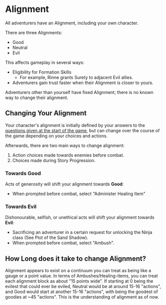 # Alignment

All adventurers have an Alignment, including your own character.

There are three Alignments: 

 - Good
 - Neutral
 - Evil

This affects gameplay in several ways:

 - Eligibility for Formation Skills
   - For example, Rinne grants Surety to adjacent Evil allies.
 - Adventurers gain trust faster when their Alignment is closer to yours.

Adventurers other than yourself have fixed Alignment; there is no known way to change their alignment.

## Changing Your Alignment

Your character's alignment is initially defined by your answers to the [questions given at the start of the game](../abyss-guides/0-introduction/index.md#creating-your-character), but can change over the course of the game depending on your choices and actions.

Afterwards, there are two main ways to change alignment:

1. Action choices made towards enemies before combat.
2. Choices made during Story Progression.

### Towards Good

Acts of generosity will shift your alignment towards **Good**:

- When prompted before combat, select "Administer Healing Item"

### Towards Evil

Dishonourable, selfish, or unethical acts will shift your alignment towards **Evil**:

- Sacrificing an adventurer in a certain request for unlocking the Ninja class (See Plot of the Sand Shadow).
- When prompted before combat, select "Ambush".

## How Long does it take to change Alignment?

Alignment appears to exist on a continuum you can treat as being like a gauge or a point value.  In terms of Ambushes/Healing-items, you can treat each alignment block as about "15 points wide". If starting at 0 being the evilest that could ever be eviled, Neutral would be at around 15-16 "actions", and Good would start at another 15-16 "actions", with being the goodest of goodies at ~45 "actions". This is the understanding of alignment as of now.

